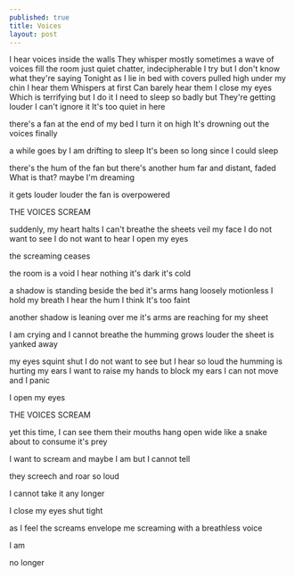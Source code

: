 ```yaml
---
published: true
title: Voices
layout: post
---
```

I hear voices inside the walls
They whisper mostly 
sometimes a wave of voices fill the room
just quiet chatter,
indecipherable
I try but I don't know what they're saying
Tonight as I lie in bed with covers pulled high under my chin
I hear them
Whispers at first
Can barely hear them
I close my eyes
Which is terrifying but I do it
I need to sleep so badly but
They're getting louder
I can't ignore it
It's too quiet
in here

there's a fan at the end of my bed
I turn it on high
It's drowning out the voices
finally

a while goes by
I am drifting to sleep
It's been so long since I could sleep

there's the hum of the fan
but there's another hum
far and distant, faded
What is that? 
maybe I'm dreaming

it gets louder
louder
the 
fan
is overpowered 

THE VOICES SCREAM

suddenly, my heart halts
I can't breathe
the sheets veil my face
I do not want to see
I do not want to hear
I open my eyes

the screaming ceases 

the room is a void 
I hear nothing
it's dark
it's 
cold

a shadow is standing beside the bed
it's arms hang loosely 
motionless 
I hold my breath
I hear the hum
I think
It's too faint

another shadow
is leaning over me
it's arms are reaching 
for my sheet

I am crying
and I cannot breathe 
the humming grows louder
the sheet is yanked away

my eyes squint shut
I do not want to see
but I hear
so
loud
the humming is hurting my ears
I want to raise my hands to block my
ears
I can not move and I panic 



I open my eyes 


THE VOICES SCREAM

yet this time, I can see them
their mouths hang open wide 
like a snake about to consume
it's prey

I want to scream
and maybe I am
but I cannot tell

they screech
and roar
so loud

I cannot take it 
any longer

I close my eyes 
shut tight

as I feel the screams envelope me
screaming with a breathless voice

I am 





no longer

